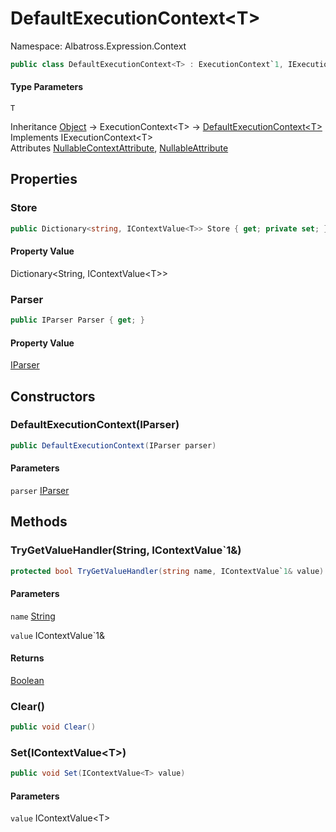 # DefaultExecutionContext&lt;T&gt;

Namespace: Albatross.Expression.Context

```csharp
public class DefaultExecutionContext<T> : ExecutionContext`1, IExecutionContext`1
```

#### Type Parameters

`T`<br>

Inheritance [Object](https://docs.microsoft.com/en-us/dotnet/api/system.object) → ExecutionContext&lt;T&gt; → [DefaultExecutionContext&lt;T&gt;](./albatross.expression.context.defaultexecutioncontext-1.md)<br>
Implements IExecutionContext&lt;T&gt;<br>
Attributes [NullableContextAttribute](https://docs.microsoft.com/en-us/dotnet/api/system.runtime.compilerservices.nullablecontextattribute), [NullableAttribute](https://docs.microsoft.com/en-us/dotnet/api/system.runtime.compilerservices.nullableattribute)

## Properties

### **Store**

```csharp
public Dictionary<string, IContextValue<T>> Store { get; private set; }
```

#### Property Value

Dictionary&lt;String, IContextValue&lt;T&gt;&gt;<br>

### **Parser**

```csharp
public IParser Parser { get; }
```

#### Property Value

[IParser](./albatross.expression.iparser.md)<br>

## Constructors

### **DefaultExecutionContext(IParser)**

```csharp
public DefaultExecutionContext(IParser parser)
```

#### Parameters

`parser` [IParser](./albatross.expression.iparser.md)<br>

## Methods

### **TryGetValueHandler(String, IContextValue`1&)**

```csharp
protected bool TryGetValueHandler(string name, IContextValue`1& value)
```

#### Parameters

`name` [String](https://docs.microsoft.com/en-us/dotnet/api/system.string)<br>

`value` IContextValue`1&<br>

#### Returns

[Boolean](https://docs.microsoft.com/en-us/dotnet/api/system.boolean)<br>

### **Clear()**

```csharp
public void Clear()
```

### **Set(IContextValue&lt;T&gt;)**

```csharp
public void Set(IContextValue<T> value)
```

#### Parameters

`value` IContextValue&lt;T&gt;<br>
